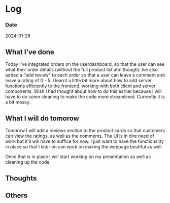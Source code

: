 # Log

### Date

2024-01-28

## What I've done

Today I've integrated orders on the userdashboard, so that the user can see what their order details (without the full product list atm though). Ive also added a "add review" to each order so that a user can leave a comment and leave a rating of 0 - 5. I learnt a little bit more about how to add server functions efficiently to the frontend, working with both client and server components. Wish I had thought about how to do this earlier because I will have to do some cleaning to make the code more streamlined. Currently it is a bit messy.

## What I will do tomorow

Tomorow I will add a reviews section to the product cards so that customers can view the ratings, as well as the comments. The UI is in dire need of work but it'll will have to suffice for now. I just want to have the functionality in place so that I later on can work on making the webpage beutiful as well.

Once that is in place I will start working on my presentation as well as cleaning up the code.

## Thoughts

## Others
